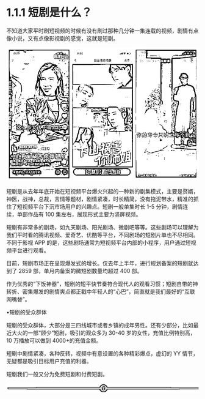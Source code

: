 # 1.1.1 短剧是什么？

不知道大家平时刷短视频的时候有没有刷过那种几分钟一集连载的视频，剧情有点像小说，又有点像影视剧的感觉，这就是短剧。

![](img/58626c63ddb52c9b434270c8c5b50e20.png)

短剧是从去年年底开始在短视频平台爆火兴起的一种新的剧集模式，主要是赘婿，神医，战神，总裁，言情等题材，剧情紧凑，时长精简，没有拖泥带水，精准的抓住了短视频平台下沉市场用户的兴趣点。短剧一般单集时长 1-5 分钟，剧情连续，单部作品有 100 集左右，展现形式主要为竖屏视频。

短剧有非常多的剧场，如九天剧场、阳光剧场、微剧吧等等。这些剧场可以理解为我们平时看的腾讯视频、爱奇艺、优酷等平台，不同剧场的短剧片单也不尽相同。不同于影视 APP 的是，这些剧场通常为短视频平台内部的小程序，用户通过短视频平台进行观看。

目前，短剧市场正在呈现爆发式的增长。仅去年上半年，进行规划备案的短剧就达到了 2859 部，单月内备案的微短剧数量均超过 400 部。

作为优秀的“下饭神器”，短剧的短平快节奏符合现代人的观看习惯；短剧自带的神转折、密集爆发的剧情爽点都正戳中年轻人的“心巴”，简直就是我们最好的“互联网嘴替”。

•短剧的受众群体

短剧的受众群体，大部分是三四线城市或者乡镇的成年男性。还有少部分，比如最近大火的一部“顾少”短剧，吸引的观众多为 30-40 岁的女性，充值比例特别高，10 万播放可以做到 4000+的充值金额。

短剧中剧情紧凑，各种反转，视频中有意设置的各种精彩爆点，虚幻的 YY 情节，无疑都是吸引目标用户充值的利器。

短剧我们一般又分为免费短剧和付费短剧。

![](img/e3f2879ffbe01683a4abd019b77011d8.png)